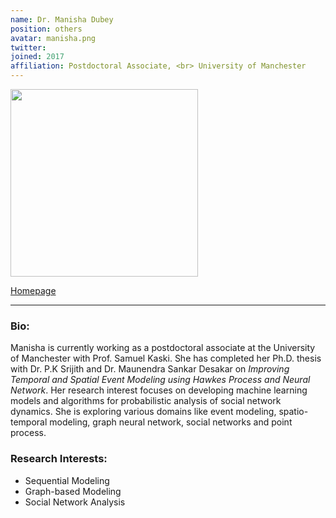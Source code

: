 ```yaml
---
name: Dr. Manisha Dubey
position: others
avatar: manisha.png
twitter: 
joined: 2017
affiliation: Postdoctoral Associate, <br> University of Manchester
---
```


<img width="300" src="{{site.baseurl}}/images/people/{{page.avatar}}" data-action="zoom">

<a href="https://sites.google.com/view/manisha-dubey" target=_blank >Homepage</a> 
<hr>

### Bio:

Manisha is currently working as a postdoctoral associate at the University of Manchester with Prof. Samuel Kaski. She has completed her Ph.D. thesis with Dr. P.K Srijith and Dr. Maunendra Sankar Desakar on *Improving Temporal and Spatial Event Modeling using Hawkes Process and Neural Network*. Her research interest focuses on developing machine learning models and algorithms for probabilistic analysis of social network dynamics. She is exploring various domains like event modeling, spatio-temporal modeling, graph neural network, social networks and point process. 


### Research Interests:
- Sequential Modeling
- Graph-based Modeling
- Social Network Analysis
